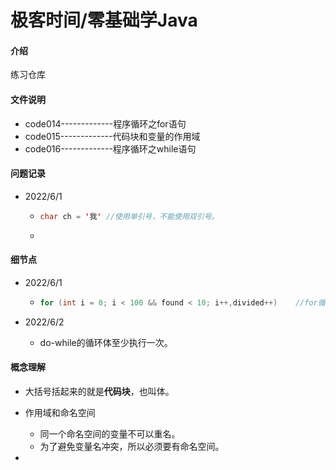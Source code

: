 # 极客时间/零基础学Java

#### 介绍
练习仓库

#### 文件说明

- code014-------------程序循环之for语句
- code015-------------代码块和变量的作用域
- code016-------------程序循环之while语句

#### 问题记录

- 2022/6/1

  - ```java
    char ch = '我' //使用单引号，不能使用双引号。
    ```

  - 

#### 细节点

- 2022/6/1

  - ```java
    for (int i = 0; i < 100 && found < 10; i++,divided++)    //for循环的集合写法，但并不推荐
    ```

- 2022/6/2 
  - do-while的循环体至少执行一次。

#### 概念理解

- 大括号括起来的就是**代码块**，也叫体。
- 作用域和命名空间
  - 同一个命名空间的变量不可以重名。
  - 为了避免变量名冲突，所以必须要有命名空间。

- 